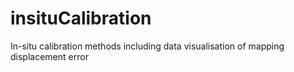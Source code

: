 # insituCalibration
 In-situ calibration methods including data visualisation of mapping displacement error
